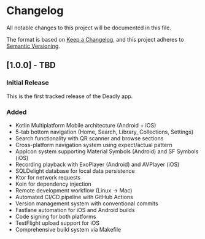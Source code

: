 # Changelog

All notable changes to this project will be documented in this file.

The format is based on [Keep a Changelog](https://keepachangelog.com/en/1.0.0/),
and this project adheres to [Semantic Versioning](https://semver.org/spec/v2.0.0.html).

## [1.0.0] - TBD

### Initial Release

This is the first tracked release of the Deadly app.

### Added
- Kotlin Multiplatform Mobile architecture (Android + iOS)
- 5-tab bottom navigation (Home, Search, Library, Collections, Settings)
- Search functionality with QR scanner and browse sections
- Cross-platform navigation system using expect/actual pattern
- AppIcon system supporting Material Symbols (Android) and SF Symbols (iOS)
- Recording playback with ExoPlayer (Android) and AVPlayer (iOS)
- SQLDelight database for local data persistence
- Ktor for network requests
- Koin for dependency injection
- Remote development workflow (Linux → Mac)
- Automated CI/CD pipeline with GitHub Actions
- Version management system with conventional commits
- Fastlane automation for iOS and Android builds
- Code signing for both platforms
- TestFlight upload support for iOS
- Comprehensive build system via Makefile
